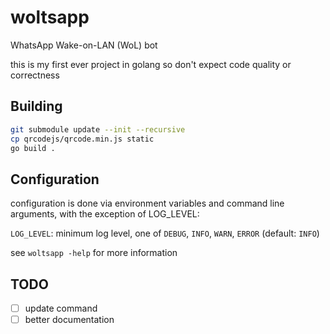 # woltsapp

WhatsApp Wake-on-LAN (WoL) bot

this is my first ever project in golang so don't expect
code quality or correctness

## Building

```sh
git submodule update --init --recursive
cp qrcodejs/qrcode.min.js static
go build .
```

## Configuration

configuration is done via environment variables and command line arguments,
with the exception of LOG_LEVEL:

`LOG_LEVEL`: minimum log level, one of `DEBUG`, `INFO`, `WARN`, `ERROR`
(default: `INFO`)

see `woltsapp -help` for more information

## TODO

- [ ] update command
- [ ] better documentation
